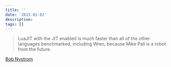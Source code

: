 ```yaml
---
title: ''
date: '2015-01-02'
description:
tags: []
---
```


> LuaJIT with the JIT enabled is much faster than all of the other languages benchmarked, including Wren, because Mike Pall is a robot from the future.

[Bob Nystrom](http://munificent.github.io/wren/performance.html)

